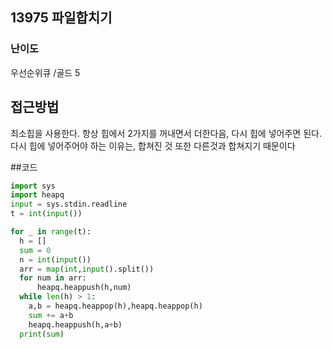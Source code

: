 ## 13975 파일합치기

### 난이도
우선순위큐 /골드 5

## 접근방법
최소힙을 사용한다. 항상 힙에서 2가지를 꺼내면서 더한다음, 다시 힙에 넣어주면 된다.
다시 힙에 넣어주어야 하는 이유는, 합쳐진 것 또한 다른것과 합쳐지기 때문이다


##코드
```python
import sys
import heapq
input = sys.stdin.readline
t = int(input())

for _ in range(t):
  h = []
  sum = 0
  n = int(input())
  arr = map(int,input().split())
  for num in arr:
      heapq.heappush(h,num)
  while len(h) > 1:
    a,b = heapq.heappop(h),heapq.heappop(h)
    sum += a+b
    heapq.heappush(h,a+b)
  print(sum)


```
